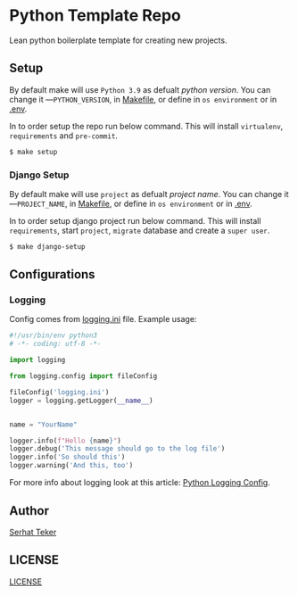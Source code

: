 # Python Template Repo

Lean python boilerplate template for creating new projects.

## Setup

By default make will use `Python 3.9` as defualt *python version*. You can change
it —`PYTHON_VERSION`, in [Makefile](./Makefile), or define in `os environment` or
in [.env](./.env).


In to order setup the repo run below command. This will install `virtualenv`,
`requirements` and `pre-commit`.

```bash
$ make setup
```

### Django Setup

By default make will use `project` as defualt *project name*. You can change
it —`PROJECT_NAME`, in [Makefile](./django/Makefile), or define in `os environment` or
in [.env](./django/.env).

In to order setup django project run below command. This will install
`requirements`, start `project`, `migrate` database and create a `super user`.

```bash
$ make django-setup
```

## Configurations

### Logging

Config comes from [logging.ini](./logging.ini) file. Example usage:

```python
#!/usr/bin/env python3
# -*- coding: utf-8 -*-

import logging

from logging.config import fileConfig

fileConfig('logging.ini')
logger = logging.getLogger(__name__)


name = "YourName"

logger.info(f"Hello {name}")
logger.debug('This message should go to the log file')
logger.info('So should this')
logger.warning('And this, too')
```

For more info about logging look at this article: [Python Logging Config].

## Author

[Serhat Teker]

## LICENSE

[LICENSE](./LICENSE)




[Python Logging Config]: https://tech.serhatteker.com/post/2019-07/python-logging-config/
[Serhat Teker]: https://serhatteker.com
